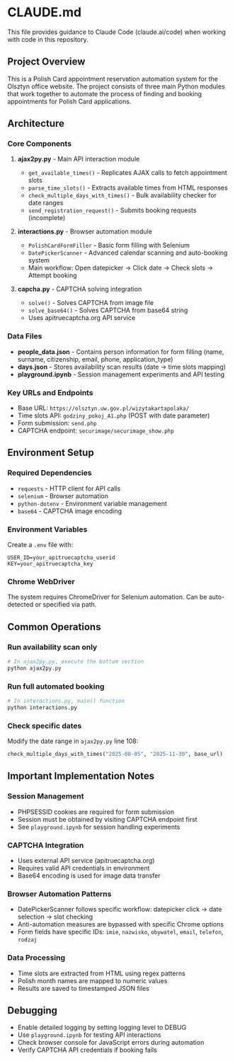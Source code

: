 # CLAUDE.md

This file provides guidance to Claude Code (claude.ai/code) when working with code in this repository.

## Project Overview

This is a Polish Card appointment reservation automation system for the Olsztyn office website. The project consists of three main Python modules that work together to automate the process of finding and booking appointments for Polish Card applications.

## Architecture

### Core Components

1. **ajax2py.py** - Main API interaction module
   - `get_available_times()` - Replicates AJAX calls to fetch appointment slots
   - `parse_time_slots()` - Extracts available times from HTML responses
   - `check_multiple_days_with_times()` - Bulk availability checker for date ranges
   - `send_registration_request()` - Submits booking requests (incomplete)

2. **interactions.py** - Browser automation module
   - `PolishCardFormFiller` - Basic form filling with Selenium
   - `DatePickerScanner` - Advanced calendar scanning and auto-booking system
   - Main workflow: Open datepicker → Click date → Check slots → Attempt booking

3. **capcha.py** - CAPTCHA solving integration
   - `solve()` - Solves CAPTCHA from image file
   - `solve_base64()` - Solves CAPTCHA from base64 string
   - Uses apitruecaptcha.org API service

### Data Files

- **people_data.json** - Contains person information for form filling (name, surname, citizenship, email, phone, application_type)
- **days.json** - Stores availability scan results (date → time slots mapping)
- **playground.ipynb** - Session management experiments and API testing

### Key URLs and Endpoints

- Base URL: `https://olsztyn.uw.gov.pl/wizytakartapolaka/`
- Time slots API: `godziny_pokoj_A1.php` (POST with date parameter)
- Form submission: `send.php`
- CAPTCHA endpoint: `securimage/securimage_show.php`

## Environment Setup

### Required Dependencies
- `requests` - HTTP client for API calls
- `selenium` - Browser automation
- `python-dotenv` - Environment variable management
- `base64` - CAPTCHA image encoding

### Environment Variables
Create a `.env` file with:
```
USER_ID=your_apitruecaptcha_userid
KEY=your_apitruecaptcha_key
```

### Chrome WebDriver
The system requires ChromeDriver for Selenium automation. Can be auto-detected or specified via path.

## Common Operations

### Run availability scan only
```python
# In ajax2py.py, execute the bottom section
python ajax2py.py
```

### Run full automated booking
```python
# In interactions.py, main() function
python interactions.py
```

### Check specific dates
Modify the date range in `ajax2py.py` line 108:
```python
check_multiple_days_with_times("2025-08-05", "2025-11-30", base_url)
```

## Important Implementation Notes

### Session Management
- PHPSESSID cookies are required for form submission
- Session must be obtained by visiting CAPTCHA endpoint first
- See `playground.ipynb` for session handling experiments

### CAPTCHA Integration
- Uses external API service (apitruecaptcha.org)
- Requires valid API credentials in environment
- Base64 encoding is used for image data transfer

### Browser Automation Patterns
- DatePickerScanner follows specific workflow: datepicker click → date selection → slot checking
- Anti-automation measures are bypassed with specific Chrome options
- Form fields have specific IDs: `imie`, `nazwisko`, `obywatel`, `email`, `telefon`, `rodzaj`

### Data Processing
- Time slots are extracted from HTML using regex patterns
- Polish month names are mapped to numeric values
- Results are saved to timestamped JSON files

## Debugging

- Enable detailed logging by setting logging level to DEBUG
- Use `playground.ipynb` for testing API interactions
- Check browser console for JavaScript errors during automation
- Verify CAPTCHA API credentials if booking fails